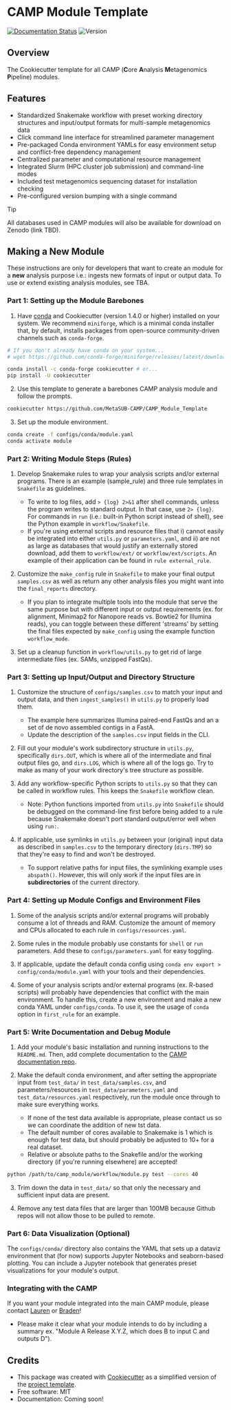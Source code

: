 # CAMP Module Template

[![Documentation Status](https://img.shields.io/readthedocs/camp_module_template)](https://camp-documentation.readthedocs.io/en/latest/) ![Version](https://img.shields.io/badge/version-0.9.0-brightgreen)

## Overview

The Cookiecutter template for all CAMP (**C**ore **A**nalysis **M**etagenomics **P**ipeline) modules. 

## Features

* Standardized Snakemake workflow with preset working directory structures and input/output formats for multi-sample metagenomics data
* Click command line interface for streamlined parameter management
* Pre-packaged Conda environment YAMLs for easy environment setup and conflict-free dependency management
* Centralized parameter and computational resource management
* Integrated Slurm (HPC cluster job submission) and command-line modes
* Included test metagenomics sequencing dataset for installation checking
* Pre-configured version bumping with a single command

> [!TIP]
> All databases used in CAMP modules will also be available for download on Zenodo (link TBD).

## Making a New Module

These instructions are only for developers that want to create an module for a **new** analysis purpose i.e.: ingests new formats of input or output data. To use or extend existing analysis modules, see TBA. 

### Part 1: Setting up the Module Barebones

1. Have [conda](https://github.com/conda-forge/miniforge>) and Cookiecutter (version 1.4.0 or higher) installed on your system. We recommend `miniforge`, which is a minimal conda installer that, by default, installs packages from open-source community-driven channels such as `conda-forge`.
```Bash
# If you don't already have conda on your system...
# wget https://github.com/conda-forge/miniforge/releases/latest/download/Miniforge3-Linux-x86_64.sh

conda install -c conda-forge cookiecutter # or...
pip install -U cookiecutter
```

2. Use this template to generate a barebones CAMP analysis module and follow the prompts.

```Bash
cookiecutter https://github.com/MetaSUB-CAMP/CAMP_Module_Template
```

3. Set up the module environment.

```Bash
conda create -f configs/conda/module.yaml
conda activate module
```

### Part 2: Writing Module Steps (Rules)

1. Develop Snakemake rules to wrap your analysis scripts and/or external programs. There is an example (sample_rule) and three rule templates in `Snakefile` as guidelines. 
    - To write to log files, add `> {log} 2>&1` after shell commands, unless the program writes to standard output. In that case, use `2> {log}`. For commands in `run` (i.e.: built-in Python script instead of shell), see the Python example in `workflow/Snakefile`.
    - If you're using external scripts and resource files that i) cannot easily be integrated into either `utils.py` or `parameters.yaml`, and ii) are not as large as databases that would justify an externally stored download, add them to `workflow/ext/` or `workflow/ext/scripts`. An example of their application can be found in `rule external_rule`. 

2. Customize the `make_config` rule in `Snakefile` to make your final output `samples.csv` as well as return any other analysis files you might want into the `final_reports` directory.
    - If you plan to integrate multiple tools into the module that serve the same purpose but with different input or output requirements (ex. for alignment, Minimap2 for Nanopore reads vs. Bowtie2 for Illumina reads), you can toggle between these different 'streams' by setting the final files expected by `make_config` using the example function `workflow_mode`.

3. Set up a cleanup function in `workflow/utils.py` to get rid of large intermediate files (ex. SAMs, unzipped FastQs). 

### Part 3: Setting up Input/Output and Directory Structure

1. Customize the structure of `configs/samples.csv` to match your input and output data, and then `ingest_samples()` in `utils.py` to properly load them. 
    - The example here summarizes Illumina paired-end FastQs and an a set of de novo assembled contigs in a FastA. 
    - Update the description of the `samples.csv` input fields in the CLI. 

2. Fill out your module's work subdirectory structure in `utils.py`, specifically `dirs.OUT`, which is where all of the intermediate and final output files go, and `dirs.LOG`, which is where all of the logs go. Try to make as many of your work directory's tree structure as possible.

3. Add any workflow-specific Python scripts to `utils.py` so that they can be called in workflow rules. This keeps the `Snakefile` workflow clean. 
    - Note: Python functions imported from `utils.py` into `Snakefile` should be debugged on the command-line first before being added to a rule because Snakemake doesn't port standard output/error well when using `run:`.

4. If applicable, use symlinks in `utils.py` between your (original) input data as described in `samples.csv` to the temporary directory (`dirs.TMP`) so that they're easy to find and won't be destroyed. 
    - To support relative paths for input files, the symlinking example uses `abspath()`. However, this will only work if the input files are in **subdirectories** of the current directory. 

### Part 4: Setting up Module Configs and Environment Files

1. Some of the analysis scripts and/or external programs will probably consume a lot of threads and RAM. Customize the amount of memory and CPUs allocated to each rule in `configs/resources.yaml`. 

2. Some rules in the module probably use constants for `shell` or `run` parameters. Add these to `configs/parameters.yaml` for easy toggling. 

3. If applicable, update the default conda config using `conda env export > config/conda/module.yaml` with your tools and their dependencies.

4. Some of your analysis scripts and/or external programs (ex. R-based scripts) will probably have dependencies that conflict with the main environment. To handle this, create a new environment and make a new conda YAML under `configs/conda`. To use it, see the usage of `conda` option in `first_rule` for an example.

### Part 5: Write Documentation and Debug Module

1. Add your module's basic installation and running instructions to the `README.md`. Then, add complete documentation to the [CAMP documentation repo](https://github.com/MetaSUB-CAMP/camp-documentation).

2. Make the default conda environment, and after setting the appropriate input from `test_data/` in `test_data/samples.csv`, and parameters/resources in `test_data/parameters.yaml` and `test_data/resources.yaml` respectively, run the module once through to make sure everything works. 
    - If none of the test data available is appropriate, please contact us so we can coordinate the addition of new tst data. 
    - The default number of cores available to Snakemake is 1 which is enough for test data, but should probably be adjusted to 10+ for a real dataset.
    - Relative or absolute paths to the Snakefile and/or the working directory (if you're running elsewhere) are accepted!
```Bash
python /path/to/camp_module/workflow/module.py test --cores 40
```

3. Trim down the data in `test_data/` so that only the necessary and sufficient input data are present.

4. Remove any test data files that are larger than 100MB because Github repos will not allow those to be pulled to remote. 

### Part 6: Data Visualization (Optional)

The `configs/conda/` directory also contains the YAML that sets up a dataviz environment that (for now) supports Jupyter Notebooks and seaborn-based plotting. You can include a Jupyter notebook that generates preset visualizations for your module's output.

### Integrating with the CAMP

If you want your module integrated into the main CAMP module, please contact [Lauren](mailto:lam4003@med.cornell.edu) or [Braden](btt4001@med.cornell.edu)!
- Please make it clear what your module intends to do by including a summary ex. "Module A Release X.Y.Z, which does B to input C and outputs D").

## Credits

- This package was created with [Cookiecutter](https://github.com/cookiecutter/cookiecutter>) as a simplified version of the [project template](https://github.com/audreyr/cookiecutter-pypackage>).
- Free software: MIT
- Documentation: Coming soon!